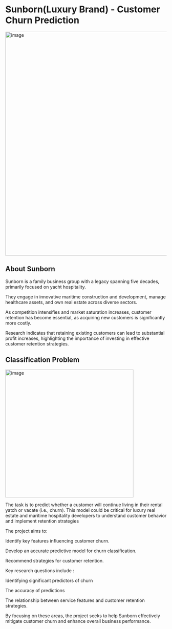 # Sunborn(Luxury Brand) - Customer Churn Prediction

<img width="700" alt="image" src="https://github.com/user-attachments/assets/9db02ea7-0d22-4bd0-a9ef-79bcea661352">

## About Sunborn

Sunborn is a family business group with a legacy spanning five decades, primarily focused on yacht hospitality. 

They engage in innovative maritime construction and development, manage healthcare assets, and own real estate across diverse sectors.

As competition intensifies and market saturation increases, customer retention has become essential, as acquiring new customers is significantly more costly. 

Research indicates that retaining existing customers can lead to substantial profit increases, highlighting the importance of investing in effective customer retention strategies.

## Classification Problem

<img width="400" alt="image" src="https://github.com/user-attachments/assets/db79f6b0-9c79-42f7-b91b-ba93512801ce">

The task is to predict whether a customer will continue living in their rental yatch or vacate (i.e., churn). This model could be critical for luxury real estate and maritime hospitality developers to understand customer behavior and implement retention strategies

The project aims to:

Identify key features influencing customer churn.

Develop an accurate predictive model for churn classification.

Recommend strategies for customer retention.

Key research questions include :

Identifying significant predictors of churn

The accuracy of predictions

The relationship between service features and customer retention strategies.

By focusing on these areas, the project seeks to help Sunborn effectively mitigate customer churn and enhance overall business performance.

